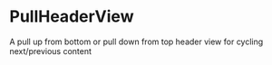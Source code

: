 PullHeaderView
==============

A pull up from bottom or pull down from top header view for cycling next/previous content
